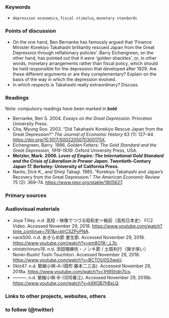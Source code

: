 ### Keywords

* `depression economics`, `fiscal stimulus`, `monetary standards`

### Points of discussion

* On the one hand, Ben Bernanke has famously argued that 'Finance Minister Korekiyo Takahashi brilliantly rescued Japan from the Great Depression through reflationary policies'. Barry Eichengreen, on the other hand, has pointed out that it were 'golden shackles', or, in other words, monetary arrangements rather than fiscal policy, which should be held responsible for the depression that developed after 1929. Are these different arguments or are they complementary? Explain on the basis of the way in which the depression evolved.
* In which respects is Takahashi really extraordinary? Discuss.

### Readings
Note: compulsory readings have been marked in **bold**

* Bernanke, Ben S. 2004. *Essays on the Great Depression*. Princeton University Press.
* Cha, Myung Soo. 2003. “Did Takahashi Korekiyo Rescue Japan from the Great Depression?” *The Journal of Economic History* 63 (1): 127–44. https://doi.org/10.1017/S002205070300175X.
* Eichengreen, Barry. 1996. *Golden Fetters: The Gold Standard and the Great Depression, 1919-1939*. Oxford University Press, USA.
* **Metzler, Mark. 2006. *Lever of Empire: The International Gold Standard and the Crisis of Liberalism in Prewar Japan*. Twentieth-Century Japan 17. Berkeley: University of California Press.** 
* Nanto, Dick K., and Shinji Takagi. 1985. “Korekiyo Takahashi and Japan’s Recovery from the Great Depression.” *The American Economic Review* 75 (2): 369–74. https://www.jstor.org/stable/1805627.


### Primary sources


### Audiovisual materials

* Joya Tilley. n.d. 高校・映像でつづる昭和史＝戦前（高校日本史）  FC2 Video. Accessed November 29, 2018. https://www.youtube.com/watch?time_continue=797&v=klrCSZPvPNA.
* nack500. n.d. あきらめ節 書生節. Accessed November 29, 2018. https://www.youtube.com/watch?v=em8O18-_L3c.
* ototatchinuru18. n.d. 添田唖蝉坊・ノンキ節  / 土取利行（弾き唄い） Nonki-Bushi/ Toshi Tsuchitori. Accessed November 29, 2018. https://www.youtube.com/watch?v=BCTOU0S3wqU.
* 0klz47. n.d. 緊縮小唄-A-(葭町 藤本二三吉). Accessed November 29, 2018a. https://www.youtube.com/watch?v=1H9Shdn7Ics.
* ———. n.d. 緊縮小唄-B-(河司春江). Accessed November 29, 2018b. https://www.youtube.com/watch?v=k9XOB7hBsLQ.

### Links to other projects, websites, others


### to follow (@twitter)



